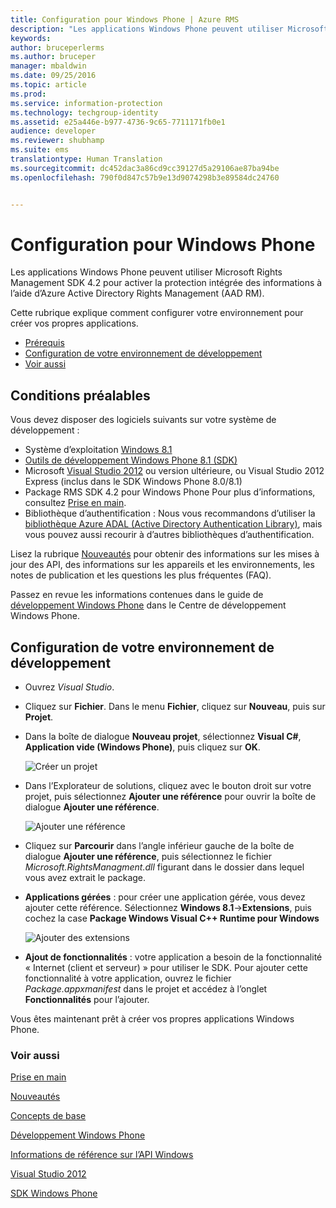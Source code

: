 ```yaml
---
title: Configuration pour Windows Phone | Azure RMS
description: "Les applications Windows Phone peuvent utiliser Microsoft Rights Management SDK 4.2 pour activer la protection intégrée des informations dans leurs applications."
keywords: 
author: bruceperlerms
ms.author: bruceper
manager: mbaldwin
ms.date: 09/25/2016
ms.topic: article
ms.prod: 
ms.service: information-protection
ms.technology: techgroup-identity
ms.assetid: e25a446e-b977-4736-9c65-7711171fb0e1
audience: developer
ms.reviewer: shubhamp
ms.suite: ems
translationtype: Human Translation
ms.sourcegitcommit: dc452dac3a86cd9cc39127d5a29106ae87ba94be
ms.openlocfilehash: 790f0d847c57b9e13d9074298b3e89584dc24760


---
```


# <a name="windows-phone-setup"></a>Configuration pour Windows Phone


Les applications Windows Phone peuvent utiliser Microsoft Rights Management SDK 4.2 pour activer la protection intégrée des informations à l’aide d’Azure Active Directory Rights Management (AAD RM).

Cette rubrique explique comment configurer votre environnement pour créer vos propres applications.

-   [Prérequis](#prerequisites)
-   [Configuration de votre environnement de développement](#configuring-your-development-environment)
-   [Voir aussi](#see-also)

## <a name="prerequisites"></a>Conditions préalables


Vous devez disposer des logiciels suivants sur votre système de développement :

-   Système d’exploitation [Windows 8.1](http://windows.microsoft.com/en-US/windows-8/meet)
-   [Outils de développement Windows Phone 8.1 (SDK)](http://dev.windowsphone.com/en-us/downloadsdk)
-   Microsoft [Visual Studio 2012](http://www.microsoft.com/visualstudio/eng/products/visual-studio-overview) ou version ultérieure, ou Visual Studio 2012 Express (inclus dans le SDK Windows Phone 8.0/8.1)
-   Package RMS SDK 4.2 pour Windows Phone Pour plus d’informations, consultez [Prise en main](get-started.md).
-   Bibliothèque d’authentification : Nous vous recommandons d’utiliser la [bibliothèque Azure ADAL (Active Directory Authentication Library)](https://msdn.microsoft.com/en-us/library/jj573266.aspx), mais vous pouvez aussi recourir à d’autres bibliothèques d’authentification.

Lisez la rubrique [Nouveautés](release-notes.md) pour obtenir des informations sur les mises à jour des API, des informations sur les appareils et les environnements, les notes de publication et les questions les plus fréquentes (FAQ).

Passez en revue les informations contenues dans le guide de [développement Windows Phone](https://msdn.microsoft.com/en-us/library/windowsphone/develop/ff402535.aspx) dans le Centre de développement Windows Phone.

## <a name="configuring-your-development-environment"></a>Configuration de votre environnement de développement


-   Ouvrez *Visual Studio*.
-   Cliquez sur **Fichier**. Dans le menu **Fichier**, cliquez sur **Nouveau**, puis sur **Projet**.
-   Dans la boîte de dialogue **Nouveau projet**, sélectionnez **Visual C\#**, **Application vide (Windows Phone)**, puis cliquez sur **OK**.

    ![Créer un projet](../media/wpsetup-newproj.png)

-   Dans l’Explorateur de solutions, cliquez avec le bouton droit sur votre projet, puis sélectionnez **Ajouter une référence** pour ouvrir la boîte de dialogue **Ajouter une référence**.

    ![Ajouter une référence](../media/wpsetup-addref.png)

-   Cliquez sur **Parcourir** dans l’angle inférieur gauche de la boîte de dialogue **Ajouter une référence**, puis sélectionnez le fichier *Microsoft.RightsManagment.dll* figurant dans le dossier dans lequel vous avez extrait le package.
-   **Applications gérées** : pour créer une application gérée, vous devez ajouter cette référence. Sélectionnez **Windows 8.1**-&gt;**Extensions**, puis cochez la case **Package Windows Visual C++ Runtime pour Windows**

    ![Ajouter des extensions](../media/wpsetup-refmngr.png)

-   **Ajout de fonctionnalités** : votre application a besoin de la fonctionnalité « Internet (client et serveur) » pour utiliser le SDK. Pour ajouter cette fonctionnalité à votre application, ouvrez le fichier *Package.appxmanifest* dans le projet et accédez à l’onglet **Fonctionnalités** pour l’ajouter.

Vous êtes maintenant prêt à créer vos propres applications Windows Phone.

### <a name="see-also"></a>Voir aussi

[Prise en main](get-started.md)

[Nouveautés](release-notes.md)

[Concepts de base](core-concepts.md)

[Développement Windows Phone](https://msdn.microsoft.com/en-us/library/windowsphone/develop/ff402535.aspx)

[Informations de référence sur l’API Windows](https://msdn.microsoft.com/library/dn891914.aspx)

[Visual Studio 2012](http://www.microsoft.com/visualstudio/eng/products/visual-studio-overview)

[SDK Windows Phone](http://dev.windowsphone.com/en-us/downloadsdk)

 

 






<!--HONumber=Nov16_HO1-->


